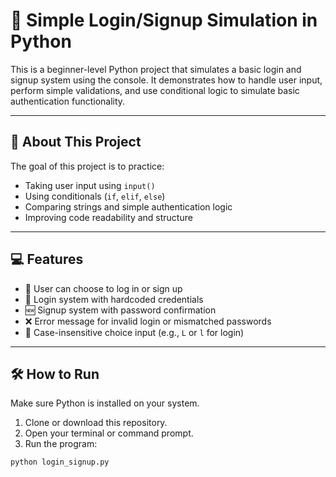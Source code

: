 # 🔐 Simple Login/Signup Simulation in Python

This is a beginner-level Python project that simulates a basic login and signup system using the console. It demonstrates how to handle user input, perform simple validations, and use conditional logic to simulate basic authentication functionality.

---

## 📌 About This Project

The goal of this project is to practice:
- Taking user input using `input()`
- Using conditionals (`if`, `elif`, `else`)
- Comparing strings and simple authentication logic
- Improving code readability and structure

---

## 💻 Features

- 🧾 User can choose to log in or sign up
- 🔐 Login system with hardcoded credentials
- 🆕 Signup system with password confirmation
- ❌ Error message for invalid login or mismatched passwords
- 👀 Case-insensitive choice input (e.g., `L` or `l` for login)

---

## 🛠️ How to Run

Make sure Python is installed on your system.

1. Clone or download this repository.
2. Open your terminal or command prompt.
3. Run the program:

```bash
python login_signup.py
